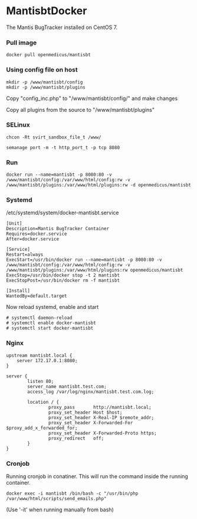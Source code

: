 # MantisbtDocker

The Mantis BugTracker installed on CentOS 7.

### Pull image

```
docker pull openmedicus/mantisbt
```

### Using config file on host

```
mkdir -p /www/mantisbt/config
mkdir -p /www/mantisbt/plugins
```

Copy "config_inc.php" to "/www/mantisbt/config/" and make changes

Copy all plugins from the source to "/www/mantisbt/plugins"

### SELinux

```
chcon -Rt svirt_sandbox_file_t /www/
```

```
semanage port -m -t http_port_t -p tcp 8080
```


### Run

```
docker run --name=mantisbt -p 8080:80 -v /www/mantisbt/config:/var/www/html/config:rw -v /www/mantisbt/plugins:/var/www/html/plugins:rw -d openmedicus/mantisbt
```

### Systemd

/etc/systemd/system/docker-mantisbt.service

```
[Unit]
Description=Mantis BugTracker Container
Requires=docker.service
After=docker.service

[Service]
Restart=always
ExecStart=/usr/bin/docker run --name=mantisbt -p 8080:80 -v /www/mantisbt/config:/var/www/html/config:rw -v /www/mantisbt/plugins:/var/www/html/plugins:rw openmedicus/mantisbt
ExecStop=/usr/bin/docker stop -t 2 mantisbt
ExecStopPost=/usr/bin/docker rm -f mantisbt

[Install]
WantedBy=default.target
```

Now reload systemd, enable and start
```
# systemctl daemon-reload
# systemctl enable docker-mantisbt
# systemctl start docker-mantisbt
```

### Nginx

```
upstream mantisbt.local {
    server 172.17.0.1:8080;
}

server {
        listen 80;
        server_name mantisbt.test.com;
        access_log /var/log/nginx/mantisbt.test.com.log;

        location / {
                proxy_pass       http://mantisbt.local;
                proxy_set_header Host $host;
                proxy_set_header X-Real-IP $remote_addr;
                proxy_set_header X-Forwarded-For $proxy_add_x_forwarded_for;
                proxy_set_header X-Forwarded-Proto https;
                proxy_redirect   off;
        }
}

```

### Cronjob

Running cronjob in conatiner. This will run the command inside the running container.

```
docker exec -i mantisbt /bin/bash -c "/usr/bin/php /var/www/html/scripts/send_emails.php"
```
(Use '-it' when running manually from bash)
